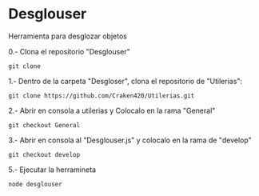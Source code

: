 # Desglouser
Herramienta para desglozar objetos

0.- Clona el repositorio "Desglouser"

    git clone

1.- Dentro de la carpeta "Desgloser", clona el repositorio de "Utilerias":

    git clone https://github.com/Craken420/Utilerias.git
    
2.- Abrir en consola a utilerias y Colocalo en la rama "General"
    
    git checkout General

3.- Abrir en consola al "Desglouser.js" y colocalo en la rama de "develop"

    git checkout develop
   
5.- Ejecutar la herramineta

    node desglouser

  

